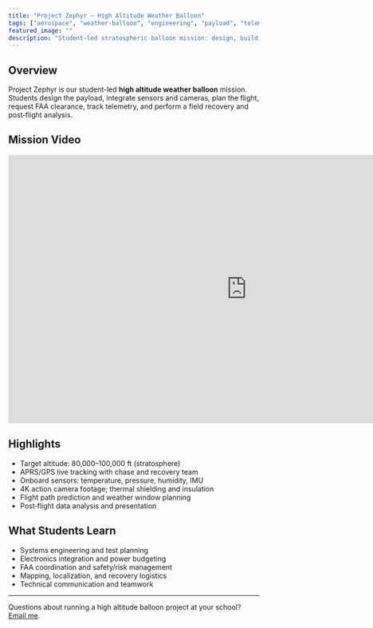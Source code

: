 ```yaml
---
title: "Project Zephyr — High Altitude Weather Balloon"
tags: ["aerospace", "weather-balloon", "engineering", "payload", "telemetry"]
featured_image: ""
description: "Student-led stratospheric balloon mission: design, build, launch, telemetry, recovery."
---
```


## Overview

Project Zephyr is our student-led **high altitude weather balloon** mission. Students design the payload, integrate sensors and cameras, plan the flight, request FAA clearance, track telemetry, and perform a field recovery and post‑flight analysis.

## Mission Video

<iframe width="956" height="538" src="https://www.youtube.com/embed/_wtb9mrE5c0" title="MHS Engineering High Altitude Weather Balloon" frameborder="0" allow="accelerometer; autoplay; clipboard-write; encrypted-media; gyroscope; picture-in-picture; web-share" referrerpolicy="strict-origin-when-cross-origin" allowfullscreen></iframe>

## Highlights

- Target altitude: 80,000–100,000 ft (stratosphere)
- APRS/GPS live tracking with chase and recovery team
- Onboard sensors: temperature, pressure, humidity, IMU
- 4K action camera footage; thermal shielding and insulation
- Flight path prediction and weather window planning
- Post‑flight data analysis and presentation

## What Students Learn

- Systems engineering and test planning
- Electronics integration and power budgeting
- FAA coordination and safety/risk management
- Mapping, localization, and recovery logistics
- Technical communication and teamwork

---

Questions about running a high altitude balloon project at your school? [Email me](mailto:stramark@gmail.com).